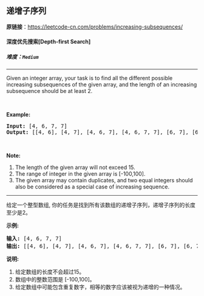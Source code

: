 ## 递增子序列

**原链接**：<https://leetcode-cn.com/problems/increasing-subsequences/>

#### 深度优先搜索[Depth-first Search]    

##### 难度：**`Medium`**

----- 
<p>Given an integer array, your task is to find all the different possible increasing subsequences of the given array, and the length of an increasing subsequence should be at least 2.</p>

<p>&nbsp;</p>

<p><b>Example:</b></p>

<pre>
<b>Input:</b> [4, 6, 7, 7]
<b>Output:</b> [[4, 6], [4, 7], [4, 6, 7], [4, 6, 7, 7], [6, 7], [6, 7, 7], [7,7], [4,7,7]]
</pre>

<p>&nbsp;</p>

<p><b>Note:</b></p>

<ol>
	<li>The length of the given array will not exceed 15.</li>
	<li>The range of integer in the given array is [-100,100].</li>
	<li>The given array may contain duplicates, and two equal integers should also be considered as a special case of increasing sequence.</li>
</ol>


----- 
<p>给定一个整型数组, 你的任务是找到所有该数组的递增子序列，递增子序列的长度至少是2。</p>

<p><strong>示例:</strong></p>

<pre>
<strong>输入:</strong> [4, 6, 7, 7]
<strong>输出:</strong> [[4, 6], [4, 7], [4, 6, 7], [4, 6, 7, 7], [6, 7], [6, 7, 7], [7,7], [4,7,7]]</pre>

<p><strong>说明:</strong></p>

<ol>
	<li>给定数组的长度不会超过15。</li>
	<li>数组中的整数范围是&nbsp;[-100,100]。</li>
	<li>给定数组中可能包含重复数字，相等的数字应该被视为递增的一种情况。</li>
</ol>
